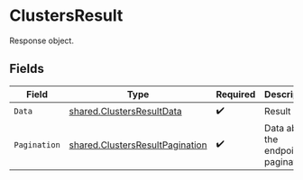 # ClustersResult

Response object.


## Fields

| Field                                                                              | Type                                                                               | Required                                                                           | Description                                                                        |
| ---------------------------------------------------------------------------------- | ---------------------------------------------------------------------------------- | ---------------------------------------------------------------------------------- | ---------------------------------------------------------------------------------- |
| `Data`                                                                             | [shared.ClustersResultData](../../models/shared/clustersresultdata.md)             | :heavy_check_mark:                                                                 | Result data.                                                                       |
| `Pagination`                                                                       | [shared.ClustersResultPagination](../../models/shared/clustersresultpagination.md) | :heavy_check_mark:                                                                 | Data about the endpoint pagination.                                                |